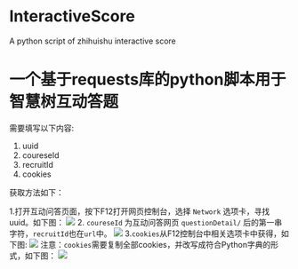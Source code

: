 # InteractiveScore
A python script of zhihuishu interactive score
# 一个基于requests库的python脚本用于智慧树互动答题
需要填写以下内容:
1. uuid
2. coureseId
3. recruitId
4. cookies

获取方法如下：

1.打开互动问答页面，按下F12打开网页控制台，选择 `Network` 选项卡，寻找uuid。如下图：
<img src = 'https://s3.bmp.ovh/imgs/2021/10/91233aee0b39f737.png' />
2. `coureseId` 为互动问答网页 `questionDetail/` 后的第一串字符，`recruitId`也在`url`中。
<img src = 'https://s3.bmp.ovh/imgs/2021/10/0a2fdbbf27d321d7.png' />
3.`cookies`从F12控制台中相关选项卡中获得，如下图:
<img src = 'https://s3.bmp.ovh/imgs/2021/10/213aeb631b4c4231.png' />
注意：`cookies`需要复制全部cookies，并改写成符合Python字典的形式，如下图：
<img src = 'https://s3.bmp.ovh/imgs/2021/10/39adc24855f188a3.png' />
